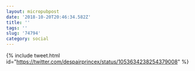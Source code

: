 ```yaml
---
layout: micropubpost
date: '2018-10-20T20:46:34.582Z'
title: ''
tags: ''
slug: '74794'
category: social
---
```

{% include tweet.html id="https://twitter.com/despairprincex/status/1053634238254379008" %}
